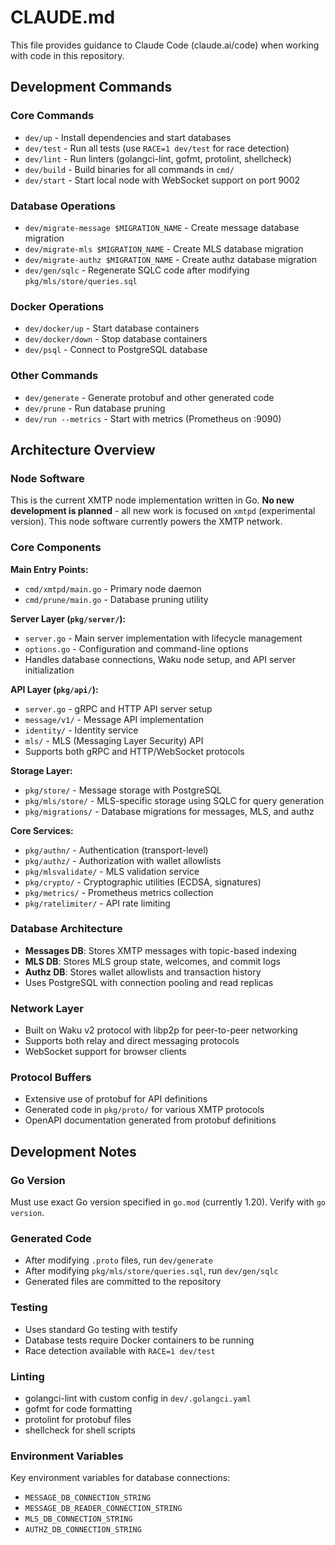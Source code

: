 # CLAUDE.md

This file provides guidance to Claude Code (claude.ai/code) when working with code in this repository.

## Development Commands

### Core Commands

- `dev/up` - Install dependencies and start databases
- `dev/test` - Run all tests (use `RACE=1 dev/test` for race detection)
- `dev/lint` - Run linters (golangci-lint, gofmt, protolint, shellcheck)
- `dev/build` - Build binaries for all commands in `cmd/`
- `dev/start` - Start local node with WebSocket support on port 9002

### Database Operations

- `dev/migrate-message $MIGRATION_NAME` - Create message database migration
- `dev/migrate-mls $MIGRATION_NAME` - Create MLS database migration
- `dev/migrate-authz $MIGRATION_NAME` - Create authz database migration
- `dev/gen/sqlc` - Regenerate SQLC code after modifying `pkg/mls/store/queries.sql`

### Docker Operations

- `dev/docker/up` - Start database containers
- `dev/docker/down` - Stop database containers
- `dev/psql` - Connect to PostgreSQL database

### Other Commands

- `dev/generate` - Generate protobuf and other generated code
- `dev/prune` - Run database pruning
- `dev/run --metrics` - Start with metrics (Prometheus on :9090)

## Architecture Overview

### Node Software

This is the current XMTP node implementation written in Go. **No new development is planned** - all new work is focused on `xmtpd` (experimental version). This node software currently powers the XMTP network.

### Core Components

**Main Entry Points:**

- `cmd/xmtpd/main.go` - Primary node daemon
- `cmd/prune/main.go` - Database pruning utility

**Server Layer (`pkg/server/`):**

- `server.go` - Main server implementation with lifecycle management
- `options.go` - Configuration and command-line options
- Handles database connections, Waku node setup, and API server initialization

**API Layer (`pkg/api/`):**

- `server.go` - gRPC and HTTP API server setup
- `message/v1/` - Message API implementation
- `identity/` - Identity service
- `mls/` - MLS (Messaging Layer Security) API
- Supports both gRPC and HTTP/WebSocket protocols

**Storage Layer:**

- `pkg/store/` - Message storage with PostgreSQL
- `pkg/mls/store/` - MLS-specific storage using SQLC for query generation
- `pkg/migrations/` - Database migrations for messages, MLS, and authz

**Core Services:**

- `pkg/authn/` - Authentication (transport-level)
- `pkg/authz/` - Authorization with wallet allowlists
- `pkg/mlsvalidate/` - MLS validation service
- `pkg/crypto/` - Cryptographic utilities (ECDSA, signatures)
- `pkg/metrics/` - Prometheus metrics collection
- `pkg/ratelimiter/` - API rate limiting

### Database Architecture

- **Messages DB**: Stores XMTP messages with topic-based indexing
- **MLS DB**: Stores MLS group state, welcomes, and commit logs
- **Authz DB**: Stores wallet allowlists and transaction history
- Uses PostgreSQL with connection pooling and read replicas

### Network Layer

- Built on Waku v2 protocol with libp2p for peer-to-peer networking
- Supports both relay and direct messaging protocols
- WebSocket support for browser clients

### Protocol Buffers

- Extensive use of protobuf for API definitions
- Generated code in `pkg/proto/` for various XMTP protocols
- OpenAPI documentation generated from protobuf definitions

## Development Notes

### Go Version

Must use exact Go version specified in `go.mod` (currently 1.20). Verify with `go version`.

### Generated Code

- After modifying `.proto` files, run `dev/generate`
- After modifying `pkg/mls/store/queries.sql`, run `dev/gen/sqlc`
- Generated files are committed to the repository

### Testing

- Uses standard Go testing with testify
- Database tests require Docker containers to be running
- Race detection available with `RACE=1 dev/test`

### Linting

- golangci-lint with custom config in `dev/.golangci.yaml`
- gofmt for code formatting
- protolint for protobuf files
- shellcheck for shell scripts

### Environment Variables

Key environment variables for database connections:

- `MESSAGE_DB_CONNECTION_STRING`
- `MESSAGE_DB_READER_CONNECTION_STRING`
- `MLS_DB_CONNECTION_STRING`
- `AUTHZ_DB_CONNECTION_STRING`
